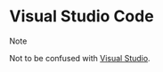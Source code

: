 # Visual Studio Code

> [!NOTE]
> Not to be confused with [Visual Studio](https://github.com/liledix4/Config/tree/main/Visual%20Studio).